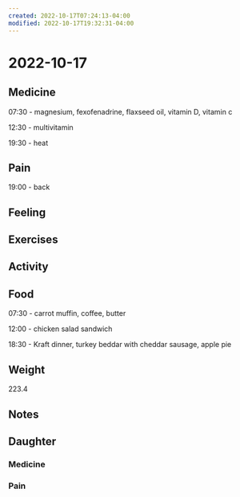 ```yaml
---
created: 2022-10-17T07:24:13-04:00
modified: 2022-10-17T19:32:31-04:00
---
```


# 2022-10-17

## Medicine

07:30 - magnesium, fexofenadrine, flaxseed oil, vitamin D, vitamin c 

12:30 - multivitamin

19:30 - heat

## Pain

19:00 - back

## Feeling


## Exercises


## Activity


## Food

07:30 - carrot muffin, coffee, butter 

12:00 - chicken salad sandwich

18:30 - Kraft dinner, turkey beddar with cheddar sausage, apple pie

## Weight

223.4

## Notes

## Daughter


### Medicine


### Pain
